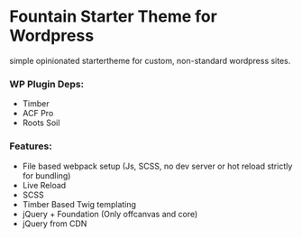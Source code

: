 
# Fountain Starter Theme for Wordpress

simple opinionated startertheme for custom, non-standard wordpress sites.


### WP Plugin Deps: 
- Timber
- ACF Pro
- Roots Soil 

### Features: 
- File based webpack setup (Js, SCSS, no dev server or hot reload strictly for bundling)
- Live Reload
- SCSS
- Timber Based Twig templating
- jQuery + Foundation (Only offcanvas and core)
- jQuery from CDN

